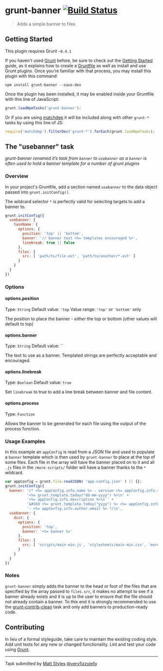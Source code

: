 # grunt-banner [![Build Status](https://travis-ci.org/mattstyles/grunt-banner.png?branch=master)](https://travis-ci.org/mattstyles/grunt-banner)

> Adds a simple banner to files

## Getting Started
This plugin requires Grunt `~0.4.1`

If you haven't used [Grunt](http://gruntjs.com/) before, be sure to check out the [Getting Started](http://gruntjs.com/getting-started) guide, as it explains how to create a [Gruntfile](http://gruntjs.com/sample-gruntfile) as well as install and use Grunt plugins. Once you're familiar with that process, you may install this plugin with this command:

```shell
npm install grunt-banner --save-dev
```

Once the plugin has been installed, it may be enabled inside your Gruntfile with this line of JavaScript:

```js
grunt.loadNpmTasks('grunt-banner');
```

Or if you are using [matchdep](https://github.com/tkellen/node-matchdep) it will be included along with other
`grunt-*` tasks by using this line of JS:

```js
require('matchdep').filterDev('grunt-*').forEach(grunt.loadNpmTasks);
```

## The "usebanner" task

_grunt-banner renamed it’s task from `banner` to `usebanner` as a `banner` is often used to hold a banner template
for a number of grunt plugins_

### Overview
In your project's Gruntfile, add a section named `usebanner` to the data object passed into `grunt.initConfig()`.

The wildcard selector `*` is perfectly valid for selecting targets to add a banner to.

```js
grunt.initConfig({
  usebanner: {
    taskName: {
      options: {
        position: 'top' || 'bottom',
        banner: '// banner text <%= templates encouraged %>',
        linebreak: true || false
      },
      files: {
        src: [ 'path/to/file.ext', 'path/to/another/*.ext' ]
      }
    }
  }
})
```

### Options

#### options.position
Type: `String`
Default value: `'top`
Value range: `'top'` or `'bottom'` only

The position to place the banner - _either_ the top or bottom (other values will default to top)

#### options.banner
Type: `String`
Default value: ``

The text to use as a banner.  Templated strings are perfectly acceptable and encouraged.

#### options.linebreak
Type: `Boolean`
Default value: `true`

Set `linebreak` to true to add a line break between banner and file content.

#### options.process
Type: `Function`

Allows the banner to be generated for each file using the output of the process function.

### Usage Examples

In this example an `appConfig` is read from a JSON file and used to populate a `banner` template which
is then used by `grunt-banner` to place at the top of some files.  Each file in the array will have the
banner placed on to it and all `.js` files in the `/more-scripts/` folder will have a banner thanks to
the `*` wildcard.

```js
var appConfig = grunt.file.readJSON( 'app-config.json' ) || {};
grunt.initConfig({
  banner: '/* <%= appConfig.info.name %> - version <%= appConfig.info.version %> - ' +
          '<%= grunt.template.today("dd-mm-yyyy") %>\n' +
          '<%= appConfig.info.description %>\n ' +
          '&#169 <%= grunt.template.today("yyyy") %> <%= appConfig.info.author.name %> ' +
          '- <%= appConfig.info.author.email %> */\n',
  usebanner: {
    dist: {
      options: {
        position: 'top',
        banner: '<%= banner %>'
      },
      files: {
        src: [ 'scripts/main-min.js', 'stylesheets/main-min.css', 'more-scripts/*.js' ]
      }
    }
  }
})
```

### Notes

`grunt-banner` simply adds the banner to the head or foot of the files that are specified by
the array passed to `files.src`, it makes no attempt to see if a banner already exists and it
is up to the user to ensure that the file should not already contain a banner.  To this end it is
strongly recommended to use the [grunt-contrib-clean](https://github.com/gruntjs/grunt-contrib-clean)
task and only add banners to production-ready code.

## Contributing
In lieu of a formal styleguide, take care to maintain the existing coding style. Add unit tests for any new or changed functionality. Lint and test your code using [Grunt](http://gruntjs.com/).

---

Task submitted by [Matt Styles](http://veryfizzyjelly.com/coding/introducing-grunt-booty) [@veryfizzyjelly](https://twitter.com/veryfizzyjelly)
